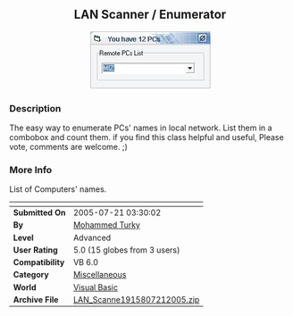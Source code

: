 ﻿<div align="center">

## LAN Scanner / Enumerator

<img src="PIC2005721324135433.JPG">
</div>

### Description

The easy way to enumerate PCs' names in local network. List them in a combobox and count them. if you find this class helpful and useful, Please vote, comments are welcome. ;)
 
### More Info
 
List of Computers' names.


<span>             |<span>
---                |---
**Submitted On**   |2005-07-21 03:30:02
**By**             |[Mohammed Turky](https://github.com/Planet-Source-Code/PSCIndex/blob/master/ByAuthor/mohammed-turky.md)
**Level**          |Advanced
**User Rating**    |5.0 (15 globes from 3 users)
**Compatibility**  |VB 6\.0
**Category**       |[Miscellaneous](https://github.com/Planet-Source-Code/PSCIndex/blob/master/ByCategory/miscellaneous__1-1.md)
**World**          |[Visual Basic](https://github.com/Planet-Source-Code/PSCIndex/blob/master/ByWorld/visual-basic.md)
**Archive File**   |[LAN\_Scanne1915807212005\.zip](https://github.com/Planet-Source-Code/mohammed-turky-lan-scanner-enumerator__1-61827/archive/master.zip)








